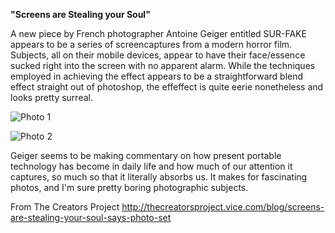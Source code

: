 **"Screens are Stealing your Soul"**

A new piece by French photographer Antoine Geiger entitled SUR-FAKE appears to be a series of screencaptures from a modern horror film. Subjects, all on their mobile devices, appear to have their face/essence sucked right into the screen with no apparent alarm. While the techniques employed in achieving the effect appears to be a straightforward blend effect straight out of photoshop, the effeffect is quite eerie nonetheless and looks pretty surreal.

![Photo 1](https://thecreatorsproject-images.vice.com/content-images/contentimage/no-slug/156c78dab206849579b4e8b5e7ba07cf.jpg)

![Photo 2](https://thecreatorsproject-images.vice.com/content-images/contentimage/no-slug/95a5f80ea93520be5029a26a04f936b5.jpg)

Geiger seems to be making commentary on how present portable technology has become in daily life and how much of our attention it captures, so much so that it literally absorbs us. It makes for fascinating photos, and I'm sure pretty boring photographic subjects.

From The Creators Project
http://thecreatorsproject.vice.com/blog/screens-are-stealing-your-soul-says-photo-set
 